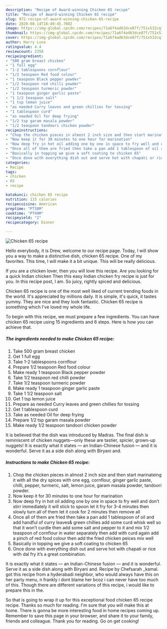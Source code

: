```yaml
---
description: "Recipe of Award-winning Chicken 65 recipe"
title: "Recipe of Award-winning Chicken 65 recipe"
slug: 972-recipe-of-award-winning-chicken-65-recipe
date: 2020-08-14T18:49:45.708Z
image: https://img-global.cpcdn.com/recipes/71a6f4ad63dce87f/751x532cq70/chicken-65-recipe-recipe-main-photo.jpg
thumbnail: https://img-global.cpcdn.com/recipes/71a6f4ad63dce87f/751x532cq70/chicken-65-recipe-recipe-main-photo.jpg
cover: https://img-global.cpcdn.com/recipes/71a6f4ad63dce87f/751x532cq70/chicken-65-recipe-recipe-main-photo.jpg
author: Harry Luna
ratingvalue: 4.4
reviewcount: 2358
recipeingredient:
- "500 gram breast chicken"
- "1 full egg"
- "1-2 tablespoons cornflour"
- "1/2 teaspoon Red food colour"
- "1 teaspoon Black pepper powder"
- "1/2 teaspoon red chilli powder"
- "1/2 teaspoon turmeric powder"
- "1 teaspoon ginger garlic paste"
- "1 1/2 teaspoon salt"
- "1 tsp lemon juice"
- "as needed Curry leaves and green chillies for tossing"
- "1 tablespoon curd"
- "as needed Oil for deep frying"
- "1/2 tsp garam masala powder"
- "1/2 teaspoon tandoori chicken powder"
recipeinstructions:
- "Chop the chicken pieces in almost 2 inch size and then start marinateing it with all the dry spices with one egg, cornflour, ginger garlic paste, chilli, pepper, turmeric, salt, lemon juice, garam masala powder, tandoori powder."
- "Now keep it for 30 minutes to one hour for marination"
- "Now deep fry in hot oil adding one by one in space to fry well and don’t stirr immediately it will stick to spoon let it fry for 3-4 minutes then slowly turn all of them let it cook for 2 minutes then remove all"
- "Once all of them are fried then take a pan add 1 tablespoon of oil and add handful of curry leaves&amp; green chillies add some curd whisk well so that it won’t curdle then add some salt and pepper to it and mix 1/2 teaspoon of cornflour in water separately then add with curd again add a pinch of red food colour then add the fried chicken peices mix well"
- "Basically in topping we give a soft coating to chicken 65"
- "Once done with everything dish out and serve hot with chapati or rice with dal fry it’s a great combination."
categories:
- Recipe
tags:
- chicken
- 65
- recipe

katakunci: chicken 65 recipe 
nutrition: 115 calories
recipecuisine: American
preptime: "PT38M"
cooktime: "PT49M"
recipeyield: "2"
recipecategory: Dinner

---
```



![Chicken 65 recipe](https://img-global.cpcdn.com/recipes/71a6f4ad63dce87f/751x532cq70/chicken-65-recipe-recipe-main-photo.jpg)

Hello everybody, it is Drew, welcome to our recipe page. Today, I will show you a way to make a distinctive dish, chicken 65 recipe. One of my favorites. This time, I will make it a bit unique. This will be really delicious.

If you are a chicken lover, then you will love this recipe. Are you looking for a quick Indian chicken Then this easy Indian chicken fry recipe is just for you. In this recipe post, I am. So juicy, rightly spiced and delicious.

Chicken 65 recipe is one of the most well liked of current trending foods in the world. It's appreciated by millions daily. It is simple, it's quick, it tastes yummy. They are nice and they look fantastic. Chicken 65 recipe is something which I've loved my whole life.


To begin with this recipe, we must prepare a few ingredients. You can have chicken 65 recipe using 15 ingredients and 6 steps. Here is how you can achieve that.

<!--inarticleads1-->

##### The ingredients needed to make Chicken 65 recipe:

1. Take 500 gram breast chicken
1. Get 1 full egg
1. Take 1-2 tablespoons cornflour
1. Prepare 1/2 teaspoon Red food colour
1. Make ready 1 teaspoon Black pepper powder
1. Take 1/2 teaspoon red chilli powder
1. Take 1/2 teaspoon turmeric powder
1. Make ready 1 teaspoon ginger garlic paste
1. Take 1 1/2 teaspoon salt
1. Get 1 tsp lemon juice
1. Prepare as needed Curry leaves and green chillies for tossing
1. Get 1 tablespoon curd
1. Take as needed Oil for deep frying
1. Prepare 1/2 tsp garam masala powder
1. Make ready 1/2 teaspoon tandoori chicken powder


It is believed that the dish was introduced by Madras. The final dish is reminiscent of chicken nuggets—only these are tastier, spicier, grown-up nuggets! It is exactly what it states — an Indian-Chinese fusion — and it is wonderful. Serve it as a side dish along with Biryani and. 

<!--inarticleads2-->

##### Instructions to make Chicken 65 recipe:

1. Chop the chicken pieces in almost 2 inch size and then start marinateing it with all the dry spices with one egg, cornflour, ginger garlic paste, chilli, pepper, turmeric, salt, lemon juice, garam masala powder, tandoori powder.
1. Now keep it for 30 minutes to one hour for marination
1. Now deep fry in hot oil adding one by one in space to fry well and don’t stirr immediately it will stick to spoon let it fry for 3-4 minutes then slowly turn all of them let it cook for 2 minutes then remove all
1. Once all of them are fried then take a pan add 1 tablespoon of oil and add handful of curry leaves&amp; green chillies add some curd whisk well so that it won’t curdle then add some salt and pepper to it and mix 1/2 teaspoon of cornflour in water separately then add with curd again add a pinch of red food colour then add the fried chicken peices mix well
1. Basically in topping we give a soft coating to chicken 65
1. Once done with everything dish out and serve hot with chapati or rice with dal fry it’s a great combination.


It is exactly what it states — an Indian-Chinese fusion — and it is wonderful. Serve it as a side dish along with Biryani and. Recipe by Chefsarah _kamal. got this recipe from a hyderabadi neighbor, who would always have this on her party menu, n frankly i dont blame her bcoz i can never have too much of this. Though there are different variations of this recipe, i would like to prepare this in the. 

So that is going to wrap it up for this exceptional food chicken 65 recipe recipe. Thanks so much for reading. I'm sure that you will make this at home. There is gonna be more interesting food in home recipes coming up. Remember to save this page in your browser, and share it to your family, friends and colleague. Thank you for reading. Go on get cooking!
